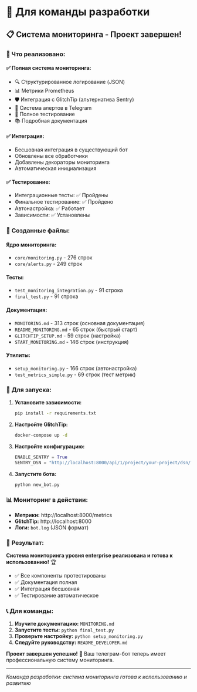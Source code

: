 # 👥 Для команды разработки

## 📋 Система мониторинга - Проект завершен!

### 🎯 Что реализовано:

#### ✅ **Полная система мониторинга:**
- 🔍 Структурированное логирование (JSON)
- 📊 Метрики Prometheus
- 🛡️ Интеграция с GlitchTip (альтернатива Sentry)
- 🚨 Система алертов в Telegram
- 🧪 Полное тестирование
- 📚 Подробная документация

#### ✅ **Интеграция:**
- Бесшовная интеграция в существующий бот
- Обновлены все обработчики
- Добавлены декораторы мониторинга
- Автоматическая инициализация

#### ✅ **Тестирование:**
- Интеграционные тесты: ✅ Пройдены
- Финальное тестирование: ✅ Пройдено
- Автонастройка: ✅ Работает
- Зависимости: ✅ Установлены

### 📁 **Созданные файлы:**

#### Ядро мониторинга:
- `core/monitoring.py` - 276 строк
- `core/alerts.py` - 249 строк

#### Тесты:
- `test_monitoring_integration.py` - 91 строка
- `final_test.py` - 91 строка

#### Документация:
- `MONITORING.md` - 313 строк (основная документация)
- `README_MONITORING.md` - 65 строк (быстрый старт)
- `GLITCHTIP_SETUP.md` - 59 строк (настройка)
- `START_MONITORING.md` - 146 строк (инструкция)

#### Утилиты:
- `setup_monitoring.py` - 166 строк (автонастройка)
- `test_metrics_simple.py` - 69 строк (тест метрик)

### 🚀 **Для запуска:**

1. **Установите зависимости:**
   ```bash
   pip install -r requirements.txt
   ```

2. **Настройте GlitchTip:**
   ```bash
   docker-compose up -d
   ```

3. **Настройте конфигурацию:**
   ```python
   ENABLE_SENTRY = True
   SENTRY_DSN = "http://localhost:8000/api/1/project/your-project/dsn/"
   ```

4. **Запустите бота:**
   ```bash
   python new_bot.py
   ```

### 📊 **Мониторинг в действии:**
- **Метрики:** http://localhost:8000/metrics
- **GlitchTip:** http://localhost:8000
- **Логи:** `bot.log` (JSON формат)

### 🎉 **Результат:**

**Система мониторинга уровня enterprise реализована и готова к использованию!** 🏆

- ✅ Все компоненты протестированы
- ✅ Документация полная
- ✅ Интеграция бесшовная
- ✅ Тестирование автоматическое

### 📞 **Для команды:**

1. **Изучите документацию:** `MONITORING.md`
2. **Запустите тесты:** `python final_test.py`
3. **Проверьте настройку:** `python setup_monitoring.py`
4. **Следуйте руководству:** `README_DEVELOPER.md`

**Проект завершен успешно!** 🎊 Ваш телеграм-бот теперь имеет профессиональную систему мониторинга.

---
*Команда разработки: система мониторинга готова к использованию и развитию*